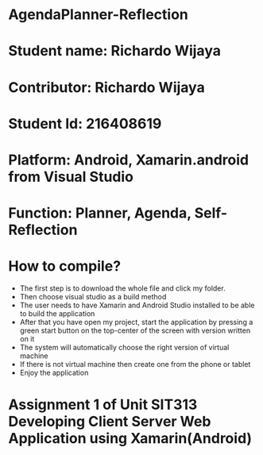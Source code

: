 # AgendaPlanner-Reflection
# Student name: Richardo Wijaya
# Contributor: Richardo Wijaya
# Student Id: 216408619
# Platform: Android, Xamarin.android from Visual Studio
# Function: Planner, Agenda, Self-Reflection
# How to compile?
- The first step is to download the whole file and click my folder.
- Then choose visual studio as a build method
- The user needs to have Xamarin and Android Studio installed to be able to build the application
- After that you have open my project, start the application by pressing a green start button on the top-center of 
the screen with version written on it
- The system will automatically choose the right version of virtual machine
- If there is not virtual machine then create one from the phone or tablet
- Enjoy the application
# Assignment 1 of Unit SIT313 Developing Client Server Web Application using Xamarin(Android)


